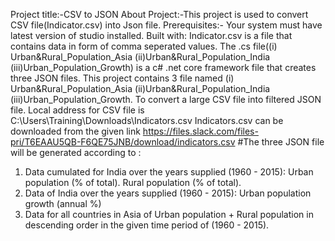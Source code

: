Project title:-CSV to JSON
About Project:-This project is used to convert CSV file(Indicator.csv) into Json file.
Prerequisites:- Your system must have latest version of studio installed. Built with: Indicator.csv is a file that contains data in form of comma seperated values. The .cs file((i) Urban&Rural_Population_Asia (ii)Urban&Rural_Population_India  (iii)Urban_Population_Growth) is a c# .net core framework file that creates three JSON files.
This project contains 3 file named  (i) Urban&Rural_Population_Asia (ii)Urban&Rural_Population_India  (iii)Urban_Population_Growth. 
To convert a large CSV file into filtered JSON file. Local address for CSV file is C:\Users\Training\Downloads\Indicators.csv
Indicators.csv can be downloaded from the given link https://files.slack.com/files-pri/T6EAAU5QB-F6QE75JNB/download/indicators.csv
#The three JSON file will be generated according to :
1. Data cumulated for India over the years supplied (1960 - 2015):
Urban population (% of total).
Rural population (% of total).
2. Data of India over the years supplied (1960 - 2015):
 Urban population growth (annual %)
3. Data for all countries in Asia of Urban population + Rural population in descending order in the given time period of (1960 - 2015).
